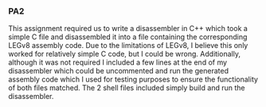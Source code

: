 ### PA2

This assignment required us to write a disassembler in C++ which took a simple C file and disassembled it into a file containing the corresponding LEGv8 assembly code.
Due to the limitations of LEGv8, I believe this only worked for relatively simple C code, but I could be wrong. Additionally, although it was not required I included a
few lines at the end of my disassembler which could be uncommented and run the generated assembly code which I used for testing purposes to ensure the functionality
of both files matched. The 2 shell files included simply build and run the disassembler.
